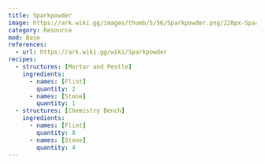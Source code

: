 ```yaml
---
title: Sparkpowder
image: https://ark.wiki.gg/images/thumb/5/56/Sparkpowder.png/228px-Sparkpowder.png
category: Resource
mod: Base
references:
  - url: https://ark.wiki.gg/wiki/Sparkpowder
recipes:
  - structures: [Mortar and Pestle]
    ingredients: 
      - names: [Flint]
        quantity: 2
      - names: [Stone]
        quantity: 1
  - structures: [Chemistry Bench]
    ingredients: 
      - names: [Flint]
        quantity: 8
      - names: [Stone]
        quantity: 4
---
```

